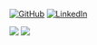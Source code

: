<p>
  <a href="https://github.com/Fuadtag"><img src="https://img.shields.io/github/followers/fuadtag.svg?label=GitHub&style=social" alt="GitHub"></a>
  <a href="https://www.linkedin.com/in/fuad-taghiyev-ab0047190/"><img src="https://img.shields.io/badge/LinkedIn--_.svg?style=social&logo=linkedin" alt="LinkedIn"></a>
</p>
<img src="https://github-readme-stats.vercel.app/api?username=fuadtag&show_icons=true&count_private=true&theme=algolia">
<img src="https://github-readme-stats.vercel.app/api/top-langs/?username=fuadtag&layout=compact&theme=algolia&card_width=445">

